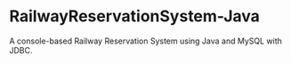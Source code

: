 # RailwayReservationSystem-Java
A console-based Railway Reservation System using Java and MySQL with JDBC.
